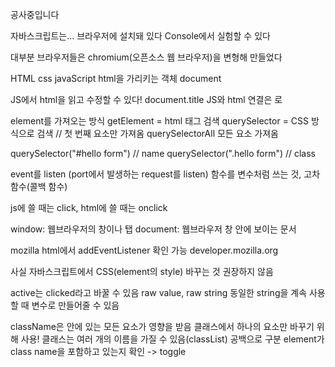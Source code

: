 공사중입니다

자바스크립트는...
브라우저에 설치돼 있다
Console에서 실험할 수 있다

대부분 브라우저들은 chromium(오픈소스 웹 브라우저)을 변형해 만들었다

HTML css javaScript
html을 가리키는 객체 document

JS에서 html을 읽고 수정할 수 있다! document.title
JS와 html 연결은 <script src="app.js"></script>로

element를 가져오는 방식
getElement = html 태그 검색
querySelector = CSS 방식으로 검색 // 첫 번째 요소만 가져옴
querySelectorAll 모든 요소 가져옴

querySelector("#hello form") // name
querySelector(".hello form") // class

event를 listen
(port에서 발생하는 request를 listen)
함수를 변수처럼 쓰는 것, 고차함수(콜백 함수)

js에 쓸 때는 click, html에 쓸 때는 onclick

window: 웹브라우저의 창이나 탭
document: 웹브라우저 창 안에 보이는 문서

mozilla html에서 addEventListener 확인 가능
developer.mozilla.org

사실 자바스크립트에서 CSS(element의 style) 바꾸는 것 권장하지 않음

active는 clicked라고 바꿀 수 있음
raw value, raw string
동일한 string을 계속 사용할 때 변수로 만들어줄 수 있음

className은 안에 있는 모든 요소가 영향을 받음
클래스에서 하나의 요소만 바꾸기 위해 사용!
클래스는 여러 개의 이름을 가질 수 있음(classList) 공백으로 구분
element가 class name을 포함하고 있는지 확인 -> toggle